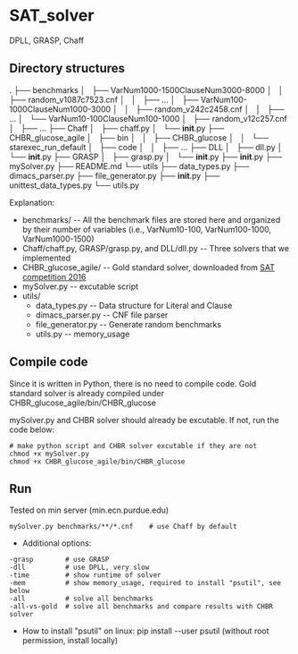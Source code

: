 # SAT_solver
DPLL, GRASP, Chaff


## Directory structures
.
├── benchmarks
│   ├── VarNum1000-1500ClauseNum3000-8000
│   │   ├── random_v1087c7523.cnf
│   │   ├── ...
│   ├── VarNum100-1000ClauseNum1000-3000
│   │   ├── random_v242c2458.cnf
│   │   ├── ...
│   └── VarNum10-100ClauseNum100-1000
│       ├── random_v12c257.cnf
│       ├── ...
├── Chaff
│   ├── chaff.py
│   └── __init__.py
├── CHBR_glucose_agile
│   ├── bin
│   │   ├── CHBR_glucose
│   │   └── starexec_run_default
│   ├── code
│   │   ├── ...
├── DLL
│   ├── dll.py
│   └── __init__.py
├── GRASP
│   ├── grasp.py
│   └── __init__.py
├── __init__.py
├── mySolver.py
├── README.md
└── utils
    ├── data_types.py
    ├── dimacs_parser.py
    ├── file_generator.py
    ├── __init__.py
    ├── unittest_data_types.py
    └── utils.py

Explanation:
- benchmarks/ -- All the benchmark files are stored here and organized by their number of variables (i.e., VarNum10-100, VarNum100-1000, VarNum1000-1500)
- Chaff/chaff.py, GRASP/grasp.py, and DLL/dll.py -- Three solvers that we implemented
- CHBR_glucose_agile/ -- Gold standard solver, downloaded from [SAT competition 2016](http://baldur.iti.kit.edu/sat-competition-2016/solvers/agile/)
- mySolver.py -- excutable script
- utils/
  - data_types.py      -- Data structure for Literal and Clause
  - dimacs_parser.py   -- CNF file parser
  - file_generator.py  -- Generate random benchmarks
  - utils.py           -- memory_usage


## Compile code
Since it is written in Python, there is no need to compile code.
Gold standard solver is already compiled under CHBR_glucose_agile/bin/CHBR_glucose

mySolver.py and CHBR solver should already be excutable. If not, run the code below:
```
# make python script and CHBR solver excutable if they are not
chmod +x mySolver.py
chmod +x CHBR_glucose_agile/bin/CHBR_glucose
```

## Run
Tested on min server (min.ecn.purdue.edu)
```
mySolver.py benchmarks/**/*.cnf    # use Chaff by default
```

- Additional options:
```
-grasp        # use GRASP
-dll          # use DPLL, very slow
-time         # show runtime of solver
-mem          # show memory_usage, required to install "psutil", see below
-all          # solve all benchmarks
-all-vs-gold  # solve all benchmarks and compare results with CHBR solver
```

- How to install "psutil" on linux:
pip install --user psutil  (without root permission, install locally)
